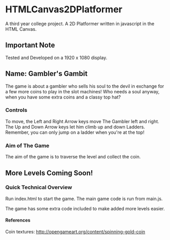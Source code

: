 # HTMLCanvas2DPlatformer
A third year college project. A 2D Platformer written in javascript in the HTML Canvas.

## Important Note

Tested and Developed on a 1920 x 1080 display.

## Name: Gambler's Gambit

The game is about a gambler who sells his soul to the devil in exchange for a few more coins to play in the slot machines!
Who needs a soul anyway, when you have some extra coins and a classy top hat?

### Controls

To move, the Left and Right Arrow keys move The Gambler left and right. The Up and Down Arrow keys let him climb up and down Ladders.
Remember, you can only jump on a ladder when you're at the top!


### Aim of The Game

The aim of the game is to traverse the level and collect the coin.


## More Levels Coming Soon!

### Quick Technical Overview

Run index.html to start the game. The main game code is run from main.js.

The game has some extra code included to make added more levels easier.

#### References

Coin textures: http://opengameart.org/content/spinning-gold-coin


